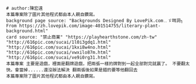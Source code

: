    # author:陳宏遠
    本篇專案除了圖片其他程式都由本人親自鑽寫。
    background page source: "Backgrounds Designed By LovePik.com﹎ゞ咡洞┐ From https://zh.lovepik.com/image-401514755/literary-plant-background.html"
    card source: "禁止商業" "https://playhearthstone.com/zh-tw" "http://616pic.com/sucai/1l0i3gdq1.html" "http://616pic.com/sucai/1kxi8w4no.html"
    "http://616pic.com/sucai/vwxilo87m.html" "http://616pic.com/sucai/ve9i0rg31.html"
    本篇專案 主要是遊戲，裡面是翻牌遊戲，把兩張一樣的牌對到一起全部對完就贏了。 不要翻太快。會當掉......還沒辦法解決 翻兩張後如果是錯的要等他翻回去
    本篇專案除了圖片其他程式都由本人親自鑽寫。    
